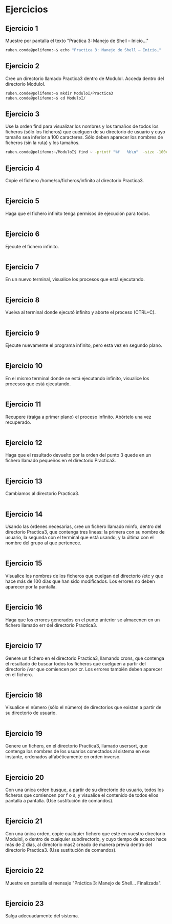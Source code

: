 
# Ejercicios

## Ejercicio 1
Muestre por pantalla el texto "Practica 3: Manejo de Shell – Inicio…"
```bash
ruben.conde@polifemo:~$ echo "Practica 3: Manejo de Shell – Inicio…"
```

## Ejercicio 2
Cree un directorio llamado Practica3 dentro de ModuloI. Acceda dentro del directorio ModuloI.
```bash
ruben.conde@polifemo:~$ mkdir ModuloI/Practica3
ruben.conde@polifemo:~$ cd ModuloI/
```
## Ejercicio 3
Use la orden find para visualizar los nombres y los tamaños de todos los ficheros (sólo los ficheros) que cuelguen de su directorio de usuario y cuyo tamaño sea inferior a 100 caracteres. Sólo deben aparecer los nombres de ficheros (sin la ruta) y los tamaños.
```bash
ruben.conde@polifemo:~/ModuloI$ find ~ -printf "%f   %b\n"  -size -100c -type f
```
## Ejercicio 4
Copie el fichero /home/so/ficheros/infinito al directorio Practica3.
```bash

```
## Ejercicio 5
Haga que el fichero infinito tenga permisos de ejecución para todos.
```bash

```
## Ejercicio 6
Ejecute el fichero infinito.
```bash

```
## Ejercicio 7
En un nuevo terminal, visualice los procesos que está ejecutando.
```bash

```
## Ejercicio 8
Vuelva al terminal donde ejecutó infinito y aborte el proceso (CTRL+C).
```bash

```
## Ejercicio 9
Ejecute nuevamente el programa infinito, pero esta vez en segundo plano.
```bash

```
## Ejercicio 10
En el mismo terminal donde se está ejecutando infinito, visualice los procesos que está ejecutando.
```bash

```
## Ejercicio 11
Recupere (traiga a primer plano) el proceso infinito. Abórtelo una vez recuperado.
```bash

```
## Ejercicio 12
Haga que el resultado devuelto por la orden del punto 3 quede en un fichero llamado pequeños en el directorio Practica3.
```bash

```
## Ejercicio 13
Cambiamos al directorio Practica3.
```bash

```
## Ejercicio 14
Usando las órdenes necesarias, cree un fichero llamado minfo, dentro del directorio Practica3, que contenga tres líneas: la primera con su nombre de usuario, la segunda con el terminal que está usando, y la última con el nombre del grupo al que pertenece.
```bash

```
## Ejercicio 15
Visualice los nombres de los ficheros que cuelgan del directorio /etc y que hace más de 100 días que han sido modificados. Los errores no deben aparecer por la pantalla.
```bash

```
## Ejercicio 16
Haga que los errores generados en el punto anterior se almacenen en un fichero llamado err del directorio Practica3.
```bash

```
## Ejercicio 17
Genere un fichero en el directorio Practica3, llamando crons, que contenga el resultado de buscar todos los ficheros que cuelguen a partir del directorio /var que comiencen por cr. Los errores también deben aparecer en el fichero.
```bash

```
## Ejercicio 18
Visualice el número (sólo el número) de directorios que existan a partir de su directorio de usuario.
```bash

```
## Ejercicio 19
Genere un fichero, en el directorio Practica3, llamado usersort, que contenga los nombres de los usuarios conectados al sistema en ese instante, ordenados alfabéticamente en orden inverso.
```bash

```
## Ejercicio 20
Con una única orden busque, a partir de su directorio de usuario, todos los ficheros que comiencen por f o s, y visualice el contenido de todos ellos pantalla a pantalla. (Use sustitución de comandos).
```bash

```
## Ejercicio 21
Con una única orden, copie cualquier fichero que esté en vuestro directorio ModuloI, o dentro de cualquier subdirectorio, y cuyo tiempo de acceso hace más de 2 días, al directorio mas2 creado de manera previa dentro del directorio Practica3. (Use sustitución de comandos).
```bash

```
## Ejercicio 22
Muestre en pantalla el mensaje "Práctica 3: Manejo de Shell… Finalizada".
```bash

```
## Ejercicio 23
Salga adecuadamente del sistema.
```bash

```
